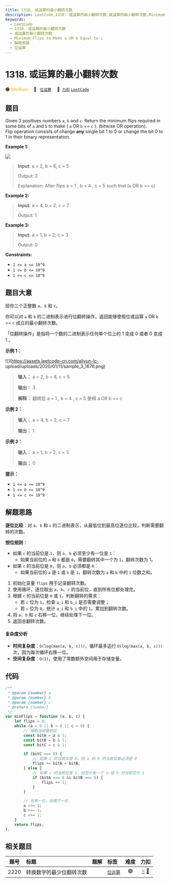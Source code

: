 ```yaml
---
title: 1318. 或运算的最小翻转次数
description: LeetCode,1318. 或运算的最小翻转次数,或运算的最小翻转次数,Minimum Flips to Make a OR b Equal to c,解题思路,位运算
keywords:
  - LeetCode
  - 1318. 或运算的最小翻转次数
  - 或运算的最小翻转次数
  - Minimum Flips to Make a OR b Equal to c
  - 解题思路
  - 位运算
---
```


# 1318. 或运算的最小翻转次数

🟠 <font color=#ffb800>Medium</font>&emsp; 🔖&ensp; [`位运算`](/tag/bit-manipulation.md)&emsp; 🔗&ensp;[`力扣`](https://leetcode.cn/problems/minimum-flips-to-make-a-or-b-equal-to-c) [`LeetCode`](https://leetcode.com/problems/minimum-flips-to-make-a-or-b-equal-to-c)

## 题目

Given 3 positives numbers `a`, `b` and `c`. Return the minimum flips required
in some bits of `a` and `b` to make ( `a` OR `b` == `c` ). (bitwise OR
operation).  
Flip operation consists of change **any** single bit 1 to 0 or change the bit
0 to 1 in their binary representation.

**Example 1:**

![](https://assets.leetcode.com/uploads/2020/01/06/sample_3_1676.png)

> **Input:** a = 2, b = 6, c = 5
>
> Output: 3
>
> Explanation: After flips a = 1 , b = 4 , c = 5 such that (a OR b == c)

**Example 2:**

> **Input:** a = 4, b = 2, c = 7
>
> Output: 1

**Example 3:**

> **Input:** a = 1, b = 2, c = 3
>
> Output: 0

**Constraints:**

- `1 <= a <= 10^9`
- `1 <= b <= 10^9`
- `1 <= c <= 10^9`

## 题目大意

给你三个正整数 `a`、`b` 和 `c`。

你可以对 `a` 和 `b` 的二进制表示进行位翻转操作，返回能够使按位或运算 `a` OR `b` == `c` 成立的最小翻转次数。

「位翻转操作」是指将一个数的二进制表示任何单个位上的 1 变成 0 或者 0 变成 1 。

**示例 1：**

![](https://assets.leetcode-cn.com/aliyun-lc-
upload/uploads/2020/01/11/sample_3_1676.png)

> **输入：** a = 2, b = 6, c = 5
>
> **输出：** 3
>
> **解释：** 翻转后 a = 1 , b = 4 , c = 5 使得 a OR b == c

**示例 2：**

> **输入：** a = 4, b = 2, c = 7
>
> **输出：** 1

**示例 3：**

> **输入：** a = 1, b = 2, c = 3
>
> **输出：** 0

**提示：**

- `1 <= a <= 10^9`
- `1 <= b <= 10^9`
- `1 <= c <= 10^9`

## 解题思路

**逐位比较**：对 `a`、`b` 和 `c` 的二进制表示，从最低位到最高位逐位比较，判断需要翻转的次数。

**按位规则**：

- 如果 `c` 的当前位是 `1`，则 `a, b` 必须至少有一位是 `1`：
  - 如果当前位的 `a` 和 `b` 都是 `0`，需要翻转其中一个为 `1`，翻转次数为 1。
- 如果 `c` 的当前位是 `0`，则 `a, b` 必须都是 `0`：
  - 如果当前位的 `a` 是 `1` 或 `b` 是 `1`，翻转次数为 `a` 和 `b` 中的 `1` 位数之和。

1. 初始化变量 `flips` 用于记录翻转次数。
2. 使用循环，逐位取出 `a`、`b`、`c` 的当前位，直到所有位都处理完。
3. 根据 `c` 的当前位是 `0` 或 `1`，判断翻转的需求：
   - 若 `c` 位为 `1`，检查 `a_i` 和 `b_i` 是否需要调整；
   - 若 `c` 位为 `0`，统计 `a_i` 和 `b_i` 中的 `1`，累加到翻转次数。
4. 将 `a`、`b` 和 `c` 右移一位，继续处理下一位。
5. 返回总翻转次数。

#### 复杂度分析

- **时间复杂度**：`O(log(max(a, b, c)))`，循环最多运行 `O(log(max(a, b, c)))` 次，因为每次循环右移一位。
- **空间复杂度**：`O(1)`，使用了常数额外空间用于存储变量。

## 代码

```javascript
/**
 * @param {number} a
 * @param {number} b
 * @param {number} c
 * @return {number}
 */
var minFlips = function (a, b, c) {
	let flips = 0;
	while (a > 0 || b > 0 || c > 0) {
		// 提取当前最低位
		const bitA = a & 1;
		const bitB = b & 1;
		const bitC = c & 1;

		if (bitC === 0) {
			// 如果 c 的当前位是 0，则 a 和 b 的当前位都必须是 0
			flips += bitA + bitB;
		} else {
			// 如果 c 的当前位是 1，则至少有一个 a 或 b 的当前位为 1
			if (bitA === 0 && bitB === 0) {
				flips += 1;
			}
		}

		// 右移一位，处理下一位
		a >>= 1;
		b >>= 1;
		c >>= 1;
	}
	return flips;
};
```

## 相关题目

<!-- prettier-ignore -->
| 题号 | 标题 | 题解 | 标签 | 难度 | 力扣 |
| :------: | :------ | :------: | :------ | :------: | :------: |
| 2220 | 转换数字的最少位翻转次数 |  |  [`位运算`](/tag/bit-manipulation.md) | 🟢 | [🀄️](https://leetcode.cn/problems/minimum-bit-flips-to-convert-number) [🔗](https://leetcode.com/problems/minimum-bit-flips-to-convert-number) |